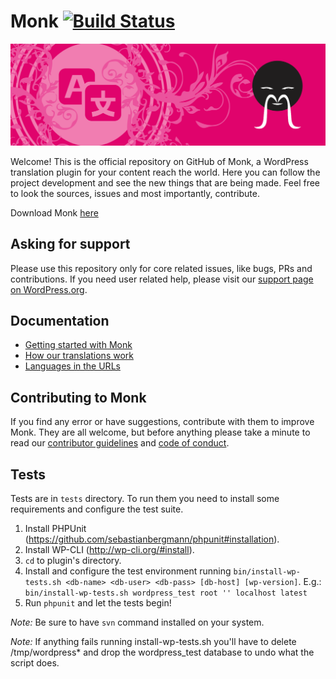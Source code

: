 # Monk [![Build Status](https://travis-ci.org/brenoalvs/monk.svg?branch=master)](https://travis-ci.org/brenoalvs/monk)
<a href="https://wordpress.org/plugins/monk/">
<img src=".wordpress-org/banner-1544x500.png" width="1544"/>
</a>

Welcome!
This is the official repository on GitHub of Monk, a WordPress translation plugin for your content reach the world. Here you can follow the project development and see the new things that are being made. Feel free to look the sources, issues and most importantly, contribute.

Download Monk [here](https://wordpress.org/plugins/monk/)

## Asking for support ##

Please use this repository only for core related issues, like bugs, PRs and contributions. If you need user related help, please visit our [support page on WordPress.org](https://wordpress.org/support/plugin/monk).

## Documentation ##

+ [Getting started with Monk](https://github.com/brenoalvs/monk/wiki/getting-started)
+ [How our translations work](https://github.com/brenoalvs/monk/wiki/how-translations-work)
+ [Languages in the URLs](https://github.com/brenoalvs/monk/wiki/url-translations)

## Contributing to Monk ##

If you find any error or have suggestions, contribute with them to improve Monk. They are all welcome, but before anything please take a minute to read our [contributor guidelines](https://github.com/brenoalvs/monk/blob/master/.github/CONTRIBUITING.md) and [code of conduct](https://github.com/brenoalvs/monk/blob/master/.github/code_of_conduct.md).

## Tests ##

Tests are in `tests` directory. To run them you need to install some requirements and configure the test suite.

1. Install PHPUnit (https://github.com/sebastianbergmann/phpunit#installation).
2. Install WP-CLI (http://wp-cli.org/#install).
3. `cd` to plugin's directory.
4. Install and configure the test environment running `bin/install-wp-tests.sh <db-name> <db-user> <db-pass> [db-host] [wp-version]`. E.g.: `bin/install-wp-tests.sh wordpress_test root '' localhost latest`
5. Run `phpunit` and let the tests begin!

*Note:* Be sure to have `svn` command installed on your system.

*Note:* If anything fails running install-wp-tests.sh you'll have to delete /tmp/wordpress* and drop the wordpress_test database to undo what the script does.
